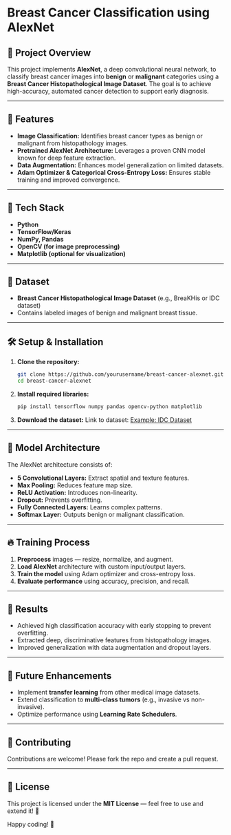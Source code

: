 # Breast Cancer Classification using AlexNet

## 📌 Project Overview

This project implements **AlexNet**, a deep convolutional neural network, to classify breast cancer images into **benign** or **malignant** categories using a **Breast Cancer Histopathological Image Dataset**. The goal is to achieve high-accuracy, automated cancer detection to support early diagnosis.

---

## 🚀 Features

- **Image Classification:** Identifies breast cancer types as benign or malignant from histopathology images.
- **Pretrained AlexNet Architecture:** Leverages a proven CNN model known for deep feature extraction.
- **Data Augmentation:** Enhances model generalization on limited datasets.
- **Adam Optimizer & Categorical Cross-Entropy Loss:** Ensures stable training and improved convergence.

---

## 🔧 Tech Stack

- **Python**
- **TensorFlow/Keras**
- **NumPy, Pandas**
- **OpenCV (for image preprocessing)**
- **Matplotlib (optional for visualization)**

---

## 📂 Dataset

- **Breast Cancer Histopathological Image Dataset** (e.g., BreaKHis or IDC dataset)
- Contains labeled images of benign and malignant breast tissue.

---

## 🛠️ Setup & Installation

1. **Clone the repository:**
   ```bash
   git clone https://github.com/yourusername/breast-cancer-alexnet.git
   cd breast-cancer-alexnet
   ```
2. **Install required libraries:**
   ```bash
   pip install tensorflow numpy pandas opencv-python matplotlib
   ```
3. **Download the dataset:**
   Link to dataset: [Example: IDC Dataset](https://www.kaggle.com/paultimothymooney/breast-histopathology-images)

---

## 🧠 Model Architecture

The AlexNet architecture consists of:

- **5 Convolutional Layers:** Extract spatial and texture features.
- **Max Pooling:** Reduces feature map size.
- **ReLU Activation:** Introduces non-linearity.
- **Dropout:** Prevents overfitting.
- **Fully Connected Layers:** Learns complex patterns.
- **Softmax Layer:** Outputs benign or malignant classification.

---

## 🔥 Training Process

1. **Preprocess** images — resize, normalize, and augment.
2. **Load AlexNet** architecture with custom input/output layers.
3. **Train the model** using Adam optimizer and cross-entropy loss.
4. **Evaluate performance** using accuracy, precision, and recall.

---

## 🎯 Results

- Achieved high classification accuracy with early stopping to prevent overfitting.
- Extracted deep, discriminative features from histopathology images.
- Improved generalization with data augmentation and dropout layers.

---

## 📌 Future Enhancements

- Implement **transfer learning** from other medical image datasets.
- Extend classification to **multi-class tumors** (e.g., invasive vs non-invasive).
- Optimize performance using **Learning Rate Schedulers**.

---

## 🤝 Contributing

Contributions are welcome! Please fork the repo and create a pull request.

---

## 📜 License

This project is licensed under the **MIT License** — feel free to use and extend it! 🎯

Happy coding! 💙

